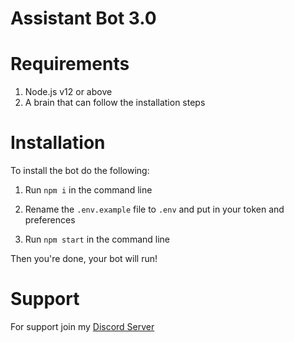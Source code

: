 # Assistant Bot 3.0

# Requirements
1. Node.js v12 or above
2. A brain that can follow the installation steps

# Installation
To install the bot do the following:

1. Run `npm i` in the command line

2. Rename the `.env.example` file to `.env` and put in your token and preferences

3. Run `npm start` in the command line

Then you're done, your bot will run!

# Support
For support join my [Discord Server](https://discord.gg/dMdDCvmhQT)
